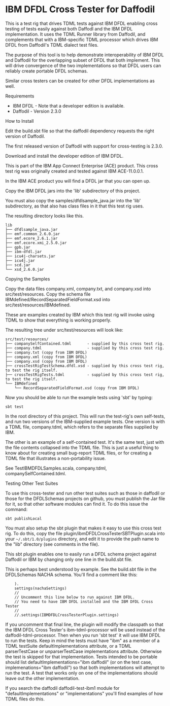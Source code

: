 # IBM DFDL Cross Tester for Daffodil

This is a test rig that drives TDML tests against IBM DFDL enabling
cross testing of tests easily against both Daffodl and the IBM DFDL implementation.
It uses the TDML Runner library from Daffodil, and complements that with a IBM-specific
TDML processor which drives IBM DFDL from Daffodil's TDML dialect test files. 

The purpose of this tool is to help demonstrate interoperability of IBM DFDL and
Daffodil for the overlapping subset of DFDL that both implement. This will drive
convergence of the two implementations so that DFDL users can reliably create 
portable DFDL schemas. 

Similar cross testers can be created for other DFDL implementations as well. 

Requirements

* IBM DFDL - Note that a developer edition is available. 
* Daffodil - Version 2.3.0 

How to Install

Edit the build.sbt file so that the daffodil dependency requests the
right version of Daffodil.

The first released version of Daffodil with support for cross-testing
is 2.3.0.

Download and install the developer edition of IBM DFDL.

This is part of the IBM App Connect Enterprise (ACE) product.
This cross test rig was originally created and tested against IBM ACE-11.0.0.1.

In the IBM ACE product you will find a DFDL jar that you can open up.

Copy the IBM DFDL jars into the 'lib' subdirectory of this project.

You must also copy the samples/dfdlsample_java.jar into the 'lib' subdirectory, as that also has class files in it that this test rig uses.  

The resulting directory looks like this.

```
lib
├── dfdlsample_java.jar
├── emf.common_2.6.0.jar
├── emf.ecore_2.6.1.jar
├── emf.ecore.xmi_2.5.0.jar
├── gpb.jar
├── ibm-dfdl.jar
├── icu4j-charsets.jar
├── icu4j.jar
├── scd.jar
└── xsd_2.6.0.jar
```

Copying the Samples

Copy the data files company.xml, company.txt, and company.xsd into src/test/resources.
Copy the schema file IBMdefined/RecordSeparatedFieldFormat.xsd into src/test/resources/IBMdefined.

These are examples created by IBM which this test rig will invoke using TDML to show that
everything is working properly.

The resulting tree under src/test/resources will look like:

```
src/test/resources/
├── companySelfContained.tdml       - supplied by this cross test rig.
├── company.tdml                    - supplied by this cross test rig.
├── company.txt (copy from IBM DFDL)
├── company.xml (copy from IBM DFDL)
├── company.xsd (copy from IBM DFDL)
├── crossTestRigTestSchema.dfdl.xsd - supplied by this cross test rig, to test the rig itself.
├── crossTestRigTests.tdml          - supplied by this cross test rig, to test the rig itself.
└── IBMdefined
    └── RecordSeparatedFieldFormat.xsd (copy from IBM DFDL)
```

Now you should be able to run the example tests using 'sbt' by typing:

  `sbt test`

In the root directory of this project. This will run the test-rig's own self-tests, and 
run two versions of the IBM-supplied example tests. One version is with a TDML file, company.tdml,
which refers to the separate files supplied by IBM. 

The other is an example of a self-contained
test. It's the same test, just with the file contents collapsed into the TDML file. This is 
just a useful thing to know about for creating small bug-report TDML files, or for creating
a TDML file that illustrates a non-portability issue.

See TestIBMDFDLSamples.scala, company.tdml, companySelfContained.tdml.

Testing Other Test Suites

To use this cross-tester and run other test suites such as those in daffodil
or those for the DFDLSchemas projects on github, you must publish the Jar file for it, so 
that other software modules can find it. To do this issue the command:

  `sbt publishLocal`
     
You must also setup the sbt plugin that makes it easy to use this cross test rig. 
To do this, copy the file plugin/ibmDFDLCrossTesterSBTPlugin.scala into 
your `~/.sbt/1.0/plugins` directory, and edit it
to provide the path name to the "lib" directory (see comments in the file). 

This sbt plugin enables one to easily run a DFDL schema project against Daffodil
or IBM by changing only one line in the build.sbt file.

This is perhaps best understood by example. See the build.sbt file in the DFDLSchemas
NACHA schema. You'll find a comment like this:

```
    ).
    settings(nachaSettings)
    //
    // Uncomment this line below to run against IBM DFDL.
    // You need to have IBM DFDL installed and the IBM DFDL Cross Tester
    // 
    //.settings(IBMDFDLCrossTesterPlugin.settings)
```

If you uncomment that final line, the plugin will modify the classpath so that
the IBM DFDL Cross Tester's ibm-tdml-processor will be used instead of the daffodil-tdml-processor. Then when you run 'sbt test' it will use IBM DFDL to run the tests.
Keep in mind the tests must have "ibm" as a member of a TDML testSuite defaultImplementations attribute, or a TDML parserTestCase or unparserTestCase implementations attribute. Otherwise the test is skipped for that implementation. Tests intended to be portable should list defaultImplementations="ibm daffodil" (or on the test case, implemenations="ibm daffodil") so that both implementations will attempt to run the test. A test that works only on one of the implementations should leave out the other implementation. 

If you search the daffodil daffodil-test-ibm1 module for "defaultImplementations" or "implementations" you'll find examples of how TDML files do this.





